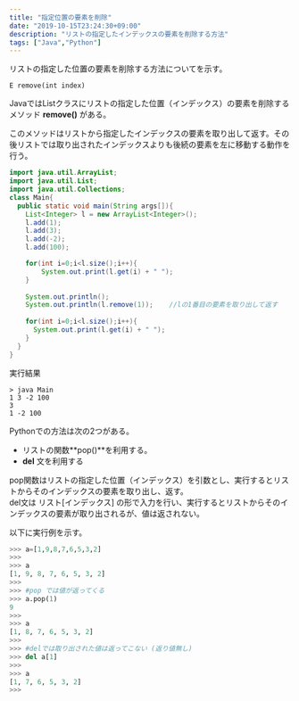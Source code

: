 ```yaml
---
title: "指定位置の要素を削除"
date: "2019-10-15T23:24:30+09:00"
description: "リストの指定したインデックスの要素を削除する方法"
tags: ["Java","Python"]
---
```


リストの指定した位置の要素を削除する方法についてを示す。

<div class="note_content_by_programming_language" id="note_content_Java">

`E remove(int index)`  

JavaではListクラスにリストの指定した位置（インデックス）の要素を削除するメソッド **remove()** がある。    

このメソッドはリストから指定したインデックスの要素を取り出して返す。その後リストでは取り出されたインデックスよりも後続の要素を左に移動する動作を行う。

```java
import java.util.ArrayList;
import java.util.List;
import java.util.Collections;
class Main{
  public static void main(String args[]){
    List<Integer> l = new ArrayList<Integer>();
    l.add(1);
    l.add(3);
    l.add(-2);
    l.add(100);

    for(int i=0;i<l.size();i++){
        System.out.print(l.get(i) + " ");
    }
    
    System.out.println();
    System.out.println(l.remove(1));    //lの1番目の要素を取り出して返す
    
    for(int i=0;i<l.size();i++){
      System.out.print(l.get(i) + " ");
    }
  }
}
```

実行結果
```
> java Main      
1 3 -2 100
3
1 -2 100
```

</div>
<div class="note_content_by_programming_language" id="note_content_Python">


Pythonでの方法は次の2つがある。  

- リストの関数**pop()**を利用する。  
- **del** 文を利用する

pop関数はリストの指定した位置（インデックス）を引数とし、実行するとリストからそのインデックスの要素を取り出し、返す。  
del文は リスト[インデックス] の形で入力を行い、実行するとリストからそのインデックスの要素が取り出されるが、値は返されない。  

以下に実行例を示す。

```python
>>> a=[1,9,8,7,6,5,3,2]
>>> 
>>> a
[1, 9, 8, 7, 6, 5, 3, 2]
>>> 
>>> #pop では値が返ってくる
>>> a.pop(1) 
9
>>>
>>> a
[1, 8, 7, 6, 5, 3, 2]
>>>
>>> #delでは取り出された値は返ってこない (返り値無し)
>>> del a[1]
>>> 
>>> a
[1, 7, 6, 5, 3, 2]
>>>
```

</div>

